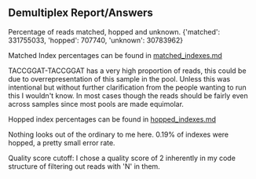 ## Demultiplex Report/Answers
Percentage of reads matched, hopped and unknown. 
{'matched': 331755033, 'hopped': 707740, 'unknown': 30783962}

Matched Index percentages can be found in [matched_indexes.md](matched_indexes.md)  

TACCGGAT-TACCGGAT has a very high proportion of reads, this could be due to overrepresentation of this sample in the pool. Unless this was intentional but without further clarification from the people wanting to run this I wouldn't know. In most cases though the reads should be fairly even across samples since most pools are made equimolar. 

Hopped index percentages can be found in [hopped_indexes.md](hopped_indexes.md)  

Nothing looks out of the ordinary to me here. 0.19% of indexes were hopped, a pretty small error rate.

Quality score cutoff: I chose a quality score of 2 inherently in my code structure of filtering out reads with 'N' in them. 
